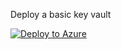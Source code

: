 Deploy a basic key vault

[![Deploy to Azure](https://azuredeploy.net/deploybutton.png)](https://azuredeploy.net/?repository=https://github.com/jerryjren/azure-arm/tree/master/basic_key_vault)

